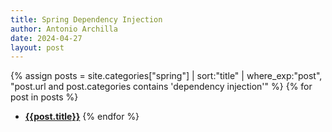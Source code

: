 ```yaml
---
title: Spring Dependency Injection
author: Antonio Archilla
date: 2024-04-27
layout: post
---
```


{% assign posts = site.categories["spring"] | sort:"title" | where_exp:"post", "post.url and post.categories contains 'dependency injection'" %}
{% for post in posts %}
- [**{{post.title}}**]({{post.url}})
{% endfor %}
  